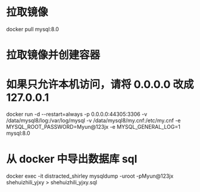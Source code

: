 # 拉取镜像

docker pull mysql:8.0

# 拉取镜像并创建容器

# 如果只允许本机访问，请将 0.0.0.0 改成 127.0.0.1

docker run -d --restart=always -p 0.0.0.0:44305:3306 -v /data/mysql8/log:/var/log/mysql -v /data/mysql8/my.cnf:/etc/my.cnf -e MYSQL_ROOT_PASSWORD=Myun@123jx -e MYSQL_GENERAL_LOG=1 mysql:8.0

# 从 docker 中导出数据库 sql

docker exec -it distracted_shirley mysqldump -uroot -pMyun@123jx shehuizhili_yjxy > shehuizhili_yjxy.sql
